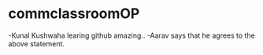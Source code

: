 # commclassroomOP

-Kunal Kushwaha learing github amazing..
-Aarav says that he agrees to the above statement.
